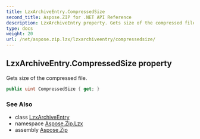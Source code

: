 ```yaml
---
title: LzxArchiveEntry.CompressedSize
second_title: Aspose.ZIP for .NET API Reference
description: LzxArchiveEntry property. Gets size of the compressed file
type: docs
weight: 20
url: /net/aspose.zip.lzx/lzxarchiveentry/compressedsize/
---
```

## LzxArchiveEntry.CompressedSize property

Gets size of the compressed file.

```csharp
public uint CompressedSize { get; }
```

### See Also

* class [LzxArchiveEntry](../)
* namespace [Aspose.Zip.Lzx](../../lzxarchiveentry/)
* assembly [Aspose.Zip](../../../)


